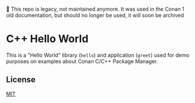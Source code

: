 🛑 This repo is legacy, not maintained anymore.
It was used in the Conan 1 old documentation, but should no longer be used, it will soon be archived


# C++ Hello World

This is a "Hello World" library (``hello``) and application (``greet``)
used for demo purposes on examples about Conan C/C++ Package Manager.

## License

[MIT](LICENSE)

